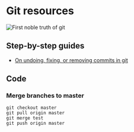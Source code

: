 # Git resources

![First noble truth of git](http://imgs.xkcd.com/comics/git.png)

## Step-by-step guides
* [On undoing, fixing, or removing commits in git](http://sethrobertson.github.io/GitFixUm/fixup.html)

## Code
### Merge branches to master

```
git checkout master
git pull origin master
git merge test
git push origin master
```
